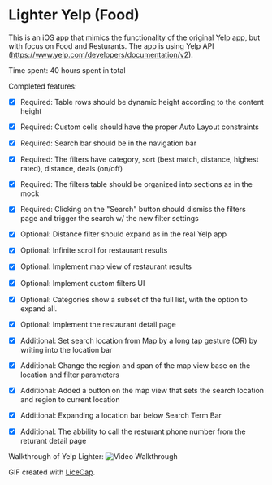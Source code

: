 # Lighter Yelp (Food)
This is an iOS app that mimics the functionality of the original Yelp app, but with focus on Food and Resturants. The app is using Yelp API (https://www.yelp.com/developers/documentation/v2). 

Time spent: 40 hours spent in total

Completed features:
* [x] Required: Table rows should be dynamic height according to the content height
* [x] Required: Custom cells should have the proper Auto Layout constraints
* [x] Required: Search bar should be in the navigation bar
* [x] Required: The filters have category, sort (best match, distance, highest rated), distance, deals (on/off)
* [x] Required: The filters table should be organized into sections as in the mock
* [x] Required: Clicking on the "Search" button should dismiss the filters page and trigger the search w/ the new filter settings

* [x] Optional: Distance filter should expand as in the real Yelp app
* [x] Optional: Infinite scroll for restaurant results
* [x] Optional: Implement map view of restaurant results
* [x] Optional: Implement custom filters UI
* [x] Optional: Categories show a subset of the full list, with the option to expand all.
* [x] Optional: Implement the restaurant detail page

* [x] Additional: Set search location from Map by a long tap gesture (OR) by writing into the location bar
* [x] Additional: Change the region and span of the map view base on the location and filter parameters
* [x] Additional: Added a button on the map view that sets the search location and region to current location
* [x] Additional: Expanding a location bar below Search Term Bar
* [x] Additional: The abbility to call the resturant phone number from the returant detail page


Walkthrough of Yelp Lighter:
![Video Walkthrough](https://media.giphy.com/media/3ov9k3W1VNjFl5tNQs/giphy.gif)

GIF created with [LiceCap](http://www.cockos.com/licecap/).
